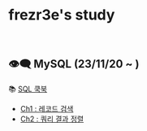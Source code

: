 # frezr3e's study

<br>

## 👁️‍🗨️ MySQL (23/11/20 ~ )
📚 [SQL 쿡북](https://www.hanbit.co.kr/store/books/look.php?p_code=B1355224159)

- [Ch1 : 레코드 검색](https://github.com/frezreee/study/blob/main/MySQL/SQLCookBook/Ch1.md) <br>
- [Ch2 : 쿼리 결과 정렬](https://github.com/frezreee/study/blob/main/MySQL/SQLCookBook/Ch2.md) <br>
